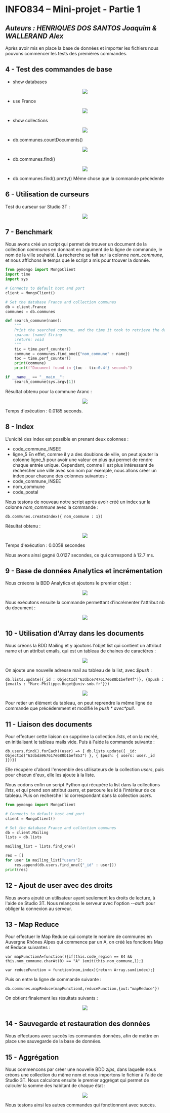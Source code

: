 # INFO834 – Mini-projet - Partie 1
## *Auteurs : HENRIQUES DOS SANTOS Joaquim & WALLERAND Alex*

Après avoir mis en place la base de données et importer les fichiers nous pouvons commencer les tests des premières commandes.
## 4 - Test des commandes de base

- show databases
<p align="center"><img src="screens/showdb.png"></p>

- use France
<p align="center"><img src="screens/use.png"></p> 

- show collections
<p align="center"><img src="screens/collections.png"></p>

- db.communes.countDocuments()
<p align="center"><img src="screens/count.png"></p>

- db.communes.find()
<p align="center"><img src="screens/find.png"></p>

- db.communes.find().pretty()
Même chose que la commande précédente

## 6 - Utilisation de curseurs
Test du curseur sur Studio 3T : 

<p align="center"><img src="screens/cursor.png"></p>

## 7 - Benchmark

Nous avons créé un script qui permet de trouver un document de la collection *communes* en donnant en argument de la ligne de commande, le nom de la ville souhaité. La recherche se fait sur la colonne *nom_commune*, et nous affichons le temps que le script a mis pour trouver la donnée.

```py
from pymongo import MongoClient
import time
import sys

# Connects to default host and port
client = MongoClient()

# Set the database France and collection communes
db = client.France
communes = db.communes

def search_commune(name):
    """
    Print the searched commune, and the time it took to retrieve the data.
    :param: (name) String
    :return: void
    """
    tic = time.perf_counter()
    commune = communes.find_one({"nom_commune" : name})
    toc = time.perf_counter()
    print(commune)
    print(f"Document found in {toc - tic:0.4f} seconds")

if __name__ == "__main__":
    search_commune(sys.argv[1])
```
Résultat obtenu pour la commune Aranc :
<p align="center"><img src="screens/benchmark.png"></p>
Temps d'exécution : 0.0185 seconds.

## 8 - Index

L'unicité des index est possible en prenant deux colonnes :
- code_commune_INSEE
- ligne_5
En effet, comme il y a des doublons de ville, on peut ajouter la colonne ligne_5 pour avoir une valeur en plus qui permet de rendre chaque entrée unique.
Cependant, comme il est plus intéressant de rechercher une ville avec son nom par exemple, nous allons créer un index pour chacune des colonnes suivantes :
- code_commune_INSEE
- nom_commune
- code_postal

Nous testons de nouveau notre script après avoir créé un index sur la colonne *nom_commune* avec la commande :
```
db.communes.createIndex({ nom_commune : 1})
```
Résultat obtenu : 
<p align="center"><img src="screens/benchmark2.png"></p>
Temps d'exécution : 0.0058 secondes

Nous avons ainsi gagné 0.0127 secondes, ce qui correspond à 12.7 ms.

## 9 - Base de données Analytics et incrémentation

Nous créeons la BDD Analytics et ajoutons le premier objet : 
<p align="center"><img src="screens/freq_find.png"></p>

Nous exécutons ensuite la commande permettant d'incrémenter l'attribut nb du document :
<p align="center"><img src="screens/incr.png"></p>

## 10 - Utilisation d'Array dans les documents

Nous créons la BDD Mailing et y ajoutons l'objet list qui contient un attribut name et un attribut emails, qui est un tableau de chaines de caractères : 

<p align="center"><img src="screens/mailing.png"></p>

On ajoute une nouvelle adresse mail au tableau de la list, avec *$push* : 
```
db.lists.update({_id : ObjectId("63dbce747617e680b1bef84f")}, {$push : {emails : "Marc-Philippe.Huget@univ-smb.fr"}})
```

<p align="center"><img src="screens/append.png"></p>

Pour retier un élément du tableau, on peut reprendre la même ligne de commande que précédemment et modifié le *$push* avec *$pull*.

## 11 - Liaison des documents

Pour effectuer cette liaison on supprime la collection *lists*, et on la recréé, en initialisant le tableau mails vide. Puis à l'aide la commande suivante : 
```
db.users.find().forEach((user) => { db.lists.update({ _id: ObjectId("63dbda967617e680b1bef853") }, { $push: { users: user._id }})})
```
Elle récupère d'abord l'ensemble des utilisateurs de la collection *users*, puis pour chacun d'eux, elle les ajoute à la liste.

Nous codons enfin un script Python qui récupère la list dans la collections *lists*, et qui prend son attribut *users*, et parcoure les id à l'intérieur de ce tableau. Puis on recherche l'id correspondant dans la collection *users*.

```py
from pymongo import MongoClient

# Connects to default host and port
client = MongoClient()

# Set the database France and collection communes
db = client.Mailing
lists = db.lists

mailing_list = lists.find_one()

res = []
for user in mailing_list["users"]:
    res.append(db.users.find_one({"_id" : user}))
print(res)

```
## 12 - Ajout de user avec des droits

Nous avons ajouté un utilisateur ayant seulement les droits de lecture, à l'aide de Studio 3T. Nous relançons le serveur avec l'option *--auth* pour obliger la connexion au serveur.

## 13 - Map Reduce

Pour effectuer le Map Reduce qui compte le nombre de communes en Auvergne Rhônes Alpes qui commence par un A, on créé les fonctions Map et Reduce suivantes : 
```
var mapFunctionA=function(){if(this.code_region == 84 && this.nom_commune.charAt(0) == "A" )emit(this.nom_commune,1);}

var reduceFunction = function(nom,index){return Array.sum(index);}
``` 

Puis on entre la ligne de commande suivante :
```
db.communes.mapReduce(mapFunctionA,reduceFunction,{out:"mapReduce"})
```

On obtient finalement les résultats suivants :
<p align="center"><img src="screens/mapreduce.png"></p>

## 14 - Sauvegarde et restauration des données

Nous effectuons avec succès les commandes données, afin de mettre en place une sauvegarde de la base de données.

## 15 - Aggrégation

Nous commencons par créer une nouvelle BDD *zips*, dans laquelle nous créons une collection du même nom et nous importons le fichier à l'aide de Studio 3T.
Nous calculons ensuite le premier aggrégat qui permet de calculer la somme des habitant de chaque état :
<p align="center"><img src="screens/group.png"></p>

Nous testons ainsi les autres commandes qui fonctionnent avec succès.